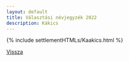 ```yaml
---
layout: default
title: Választási névjegyzék 2022
description: Kákics
---
```


{% include settlementHTMLs/Kaakics.html %}

[Vissza](./)